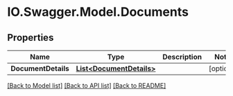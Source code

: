 # IO.Swagger.Model.Documents
## Properties

Name | Type | Description | Notes
------------ | ------------- | ------------- | -------------
**DocumentDetails** | [**List&lt;DocumentDetails&gt;**](DocumentDetails.md) |  | [optional] 

[[Back to Model list]](../README.md#documentation-for-models) [[Back to API list]](../README.md#documentation-for-api-endpoints) [[Back to README]](../README.md)

